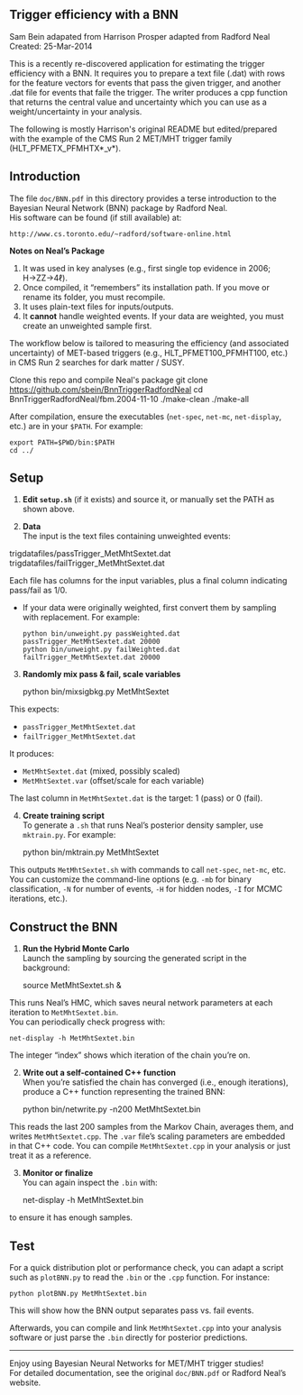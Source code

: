 Trigger efficiency with a BNN
------------------------------------------------
Sam Bein adapated from Harrison Prosper adapted from Radford Neal
Created: 25-Mar-2014  

This is a recently re-discovered application for estimating the trigger efficiency with a BNN.   It requires you to prepare a text file (.dat) with rows for the feature vectors for events that pass the given trigger, and another .dat file for events that faile the trigger. The writer produces a cpp function that returns the central value and uncertainty which you can use as a weight/uncertainty in your analysis. 

The following is mostly Harrison's original README but edited/prepared with the example of the CMS Run 2 MET/MHT trigger family (HLT_PFMETX_PFMHTX*_v*).

Introduction
------------
The file `doc/BNN.pdf` in this directory provides a terse introduction to the Bayesian Neural Network (BNN) package by Radford Neal.  
His software can be found (if still available) at:

    http://www.cs.toronto.edu/~radford/software-online.html

**Notes on Neal’s Package**  
1. It was used in key analyses (e.g., first single top evidence in 2006; H→ZZ→4ℓ).  
2. Once compiled, it “remembers” its installation path. If you move or rename its folder, you must recompile.  
3. It uses plain-text files for inputs/outputs.  
4. It **cannot** handle weighted events. If your data are weighted, you must create an unweighted sample first.

The workflow below is tailored to measuring the efficiency (and associated uncertainty) of MET-based triggers (e.g., HLT_PFMET100_PFMHT100, etc.) in CMS Run 2 searches for dark matter / SUSY.

Clone this repo and compile Neal's package
    git clone https://github.com/sbein/BnnTriggerRadfordNeal
    cd BnnTriggerRadfordNeal/fbm.2004-11-10
    ./make-clean
    ./make-all

After compilation, ensure the executables (`net-spec`, `net-mc`, `net-display`, etc.) are in your `$PATH`. For example:

    export PATH=$PWD/bin:$PATH
    cd ../

Setup
-----
1. **Edit `setup.sh`** (if it exists) and source it, or manually set the PATH as shown above.  

2. **Data**  
   The input is the text files containing unweighted events:

trigdatafiles/passTrigger_MetMhtSextet.dat trigdatafiles/failTrigger_MetMhtSextet.dat

Each file has columns for the input variables, plus a final column indicating pass/fail as 1/0.  
- If your data were originally weighted, first convert them by sampling with replacement. For example:

      python bin/unweight.py passWeighted.dat passTrigger_MetMhtSextet.dat 20000
      python bin/unweight.py failWeighted.dat failTrigger_MetMhtSextet.dat 20000

3. **Randomly mix pass & fail, scale variables**  

    python bin/mixsigbkg.py MetMhtSextet
    
This expects:
- `passTrigger_MetMhtSextet.dat`  
- `failTrigger_MetMhtSextet.dat`

It produces:
- `MetMhtSextet.dat` (mixed, possibly scaled)  
- `MetMhtSextet.var` (offset/scale for each variable)

The last column in `MetMhtSextet.dat` is the target: 1 (pass) or 0 (fail).

4. **Create training script**  
To generate a `.sh` that runs Neal’s posterior density sampler, use `mktrain.py`. For example:

    python bin/mktrain.py MetMhtSextet

This outputs `MetMhtSextet.sh` with commands to call `net-spec`, `net-mc`, etc. You can customize the command-line options (e.g. `-mb` for binary classification, `-N` for number of events, `-H` for hidden nodes, `-I` for MCMC iterations, etc.).

Construct the BNN
-----------------
1. **Run the Hybrid Monte Carlo**  
Launch the sampling by sourcing the generated script in the background:

    source MetMhtSextet.sh &

This runs Neal’s HMC, which saves neural network parameters at each iteration to `MetMhtSextet.bin`.  
You can periodically check progress with:

    net-display -h MetMhtSextet.bin

The integer “index” shows which iteration of the chain you’re on.

2. **Write out a self-contained C++ function**  
When you’re satisfied the chain has converged (i.e., enough iterations), produce a C++ function representing the trained BNN:

    python bin/netwrite.py -n200 MetMhtSextet.bin
    
This reads the last 200 samples from the Markov Chain, averages them, and writes `MetMhtSextet.cpp`. The `.var` file’s scaling parameters are embedded in that C++ code. You can compile `MetMhtSextet.cpp` in your analysis or just treat it as a reference.

3. **Monitor or finalize**  
You can again inspect the `.bin` with:

    net-display -h MetMhtSextet.bin
    
to ensure it has enough samples.

Test
----
For a quick distribution plot or performance check, you can adapt a script such as `plotBNN.py` to read the `.bin` or the `.cpp` function. For instance:

    python plotBNN.py MetMhtSextet.bin

This will show how the BNN output separates pass vs. fail events.

Afterwards, you can compile and link `MetMhtSextet.cpp` into your analysis software or just parse the `.bin` directly for posterior predictions.

---

Enjoy using Bayesian Neural Networks for MET/MHT trigger studies!  
For detailed documentation, see the original `doc/BNN.pdf` or Radford Neal’s website.  

